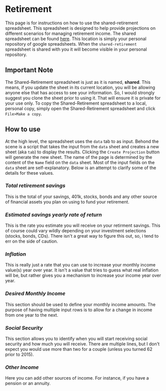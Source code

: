 # Retirement

This page is for instructions on how to use the shared-retirement spreadsheet.  This spreadsheet is designed to help provide projections on different scenarios for managing retirement income.  The shared spreadsheet can be found [here](https://google.com/sheets).  This location is simply your personal repository of google spreadsheets.  When the `shared-retirement` spreadsheet is shared with you it will become visible in your personal repository.

## Important Note
The Shared-Retirement spreadsheet is just as it is named, **shared**.  This means, if you update the sheet in its current location, you will be allowing anyone else that has access to see your information.  So, I would strongly suggest you clone the sheet prior to using it.  That will ensure it is private for your use only.  To copy the Shared-Retirement spreadsheet to a local, personal copy, simply open the Shared-Retirement spreadsheet and click `File>Make a copy`.

## How to use
At the high level, the spreadsheet uses the `data` tab to as input.  Behond the scene is a script that takes the input from the `data` sheet and creates a new sheet (aka `tab`) to display the results.  Clicking the `Create Projection` button will generate the new sheet.  The name of the page is determined by the content of the `Name` field on the `data` sheet.  Most of the input fields on the `data` sheet are self-explanatory.  Below is an attempt to clarify some of the details for these values.

### *Total retirement savings*
This is the total of your savings, 401k, stocks, bonds and any other source of financial assets you plan on using to fund your retirement.  

### *Estimated savings yearly rate of return*
This is the rate you estimate you will receive on your retirment savings.  This of course could vary wildly depending on your investment selections (stocks, bonds, CDs).  There isn't a great way to figure this out, so, i tend to err on the side of caution.  

### *Inflation*
This is really just a rate that you can use to increase your monthly income value(s) year over year.  It isn't a value that tries to guess what real inflation will be, but rather gives you a mechanism to increase your income year over year.

### *Desired Monthly Income*
This section should be used to define your monthly income amounts.  The purpose of having multiple input rows is to allow for a change in income from one year to the next. 

### *Social Security*
This section allows you to identify when you will start receiving social security and how much you will receive.  There are multiple lines, but I don't expect you would use more than two for a couple (unless you turned 62 prior to 2015).  

### *Other Income*
Here you can add other sources of income.  For instance, if you have a pension or an annuity. 
